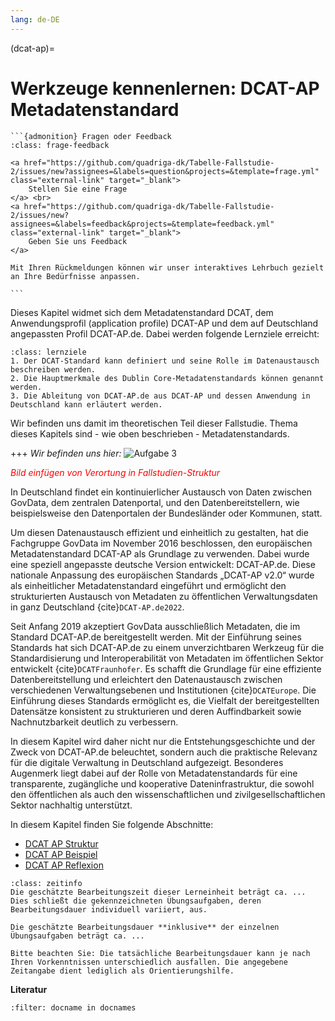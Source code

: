 ```yaml
---
lang: de-DE
---
```


(dcat-ap)=
# Werkzeuge kennenlernen: DCAT-AP Metadatenstandard

`````{margin}
```{admonition} Fragen oder Feedback 
:class: frage-feedback

<a href="https://github.com/quadriga-dk/Tabelle-Fallstudie-2/issues/new?assignees=&labels=question&projects=&template=frage.yml" class="external-link" target="_blank">
    Stellen Sie eine Frage
</a> <br>
<a href="https://github.com/quadriga-dk/Tabelle-Fallstudie-2/issues/new?assignees=&labels=feedback&projects=&template=feedback.yml" class="external-link" target="_blank">
    Geben Sie uns Feedback
</a>

Mit Ihren Rückmeldungen können wir unser interaktives Lehrbuch gezielt an Ihre Bedürfnisse anpassen.

```
`````


Dieses Kapitel widmet sich dem Metadatenstandard DCAT, dem Anwendungsprofil (application profile) DCAT-AP und dem auf Deutschland angepassten Profil DCAT-AP.de. Dabei werden folgende Lernziele erreicht:


```{admonition} Lernziel: Metadatenstandards
:class: lernziele
1. Der DCAT-Standard kann definiert und seine Rolle im Datenaustausch beschreiben werden.
2. Die Hauptmerkmale des Dublin Core-Metadatenstandards können genannt werden.
3. Die Ableitung von DCAT-AP.de aus DCAT-AP und dessen Anwendung in Deutschland kann erläutert werden.
```

Wir befinden uns damit im theoretischen Teil dieser Fallstudie. Thema dieses Kapitels sind - wie oben beschrieben - Metadatenstandards.

+++
*Wir befinden uns hier:*
![Aufgabe 3](/assets/Aufgabenstruktur-03.png)

<span style="color:red">*Bild einfügen von Verortung in Fallstudien-Struktur*</span>


In Deutschland findet ein kontinuierlicher Austausch von Daten zwischen GovData, dem zentralen Datenportal, und den Datenbereitstellern, wie beispielsweise den Datenportalen der Bundesländer oder Kommunen, statt.

Um diesen Datenaustausch effizient und einheitlich zu gestalten, hat die Fachgruppe GovData im November 2016 beschlossen, den europäischen Metadatenstandard DCAT-AP als Grundlage zu verwenden. Dabei wurde eine speziell angepasste deutsche Version entwickelt: DCAT-AP.de. Diese nationale Anpassung des europäischen Standards „DCAT-AP v2.0“ wurde als einheitlicher Metadatenstandard eingeführt und ermöglicht den strukturierten Austausch von Metadaten zu öffentlichen Verwaltungsdaten in ganz Deutschland {cite}`DCAT-AP.de2022`.

Seit Anfang 2019 akzeptiert GovData ausschließlich Metadaten, die im Standard DCAT-AP.de bereitgestellt werden.
Mit der Einführung seines Standards hat sich DCAT-AP.de zu einem unverzichtbaren Werkzeug für die Standardisierung und Interoperabilität von Metadaten im öffentlichen Sektor entwickelt {cite}`DCATFraunhofer`. Es schafft die Grundlage für eine effiziente Datenbereitstellung und erleichtert den Datenaustausch zwischen verschiedenen Verwaltungsebenen und Institutionen {cite}`DCATEurope`. Die Einführung dieses Standards ermöglicht es, die Vielfalt der bereitgestellten Datensätze konsistent zu strukturieren und deren Auffindbarkeit sowie Nachnutzbarkeit deutlich zu verbessern.

In diesem Kapitel wird daher nicht nur die Entstehungsgeschichte und der Zweck von DCAT-AP.de beleuchtet, sondern auch die praktische Relevanz für die digitale Verwaltung in Deutschland aufgezeigt. Besonderes Augenmerk liegt dabei auf der Rolle von Metadatenstandards für eine transparente, zugängliche und kooperative Dateninfrastruktur, die sowohl den öffentlichen als auch den wissenschaftlichen und zivilgesellschaftlichen Sektor nachhaltig unterstützt.

In diesem Kapitel finden Sie folgende Abschnitte: 

- [DCAT AP Struktur](/dcat_ap/DCAT_AP_Struktur.md)
- [DCAT AP Beispiel](/dcat_ap/DCAT_AP_Beispiel.md)
- [DCAT AP Reflexion](/dcat_ap/DCAT_AP_Reflexion.md)


```{admonition} Bearbeitungszeit
:class: zeitinfo
Die geschätzte Bearbeitungszeit dieser Lerneinheit beträgt ca. ... Dies schließt die gekennzeichneten Übungsaufgaben, deren Bearbeitungsdauer individuell variiert, aus. 

Die geschätzte Bearbeitungsdauer **inklusive** der einzelnen Übungsaufgaben beträgt ca. ...

Bitte beachten Sie: Die tatsächliche Bearbeitungsdauer kann je nach Ihren Vorkenntnissen unterschiedlich ausfallen. Die angegebene Zeitangabe dient lediglich als Orientierungshilfe.
``` 


**Literatur**

```{bibliography}
:filter: docname in docnames
```
